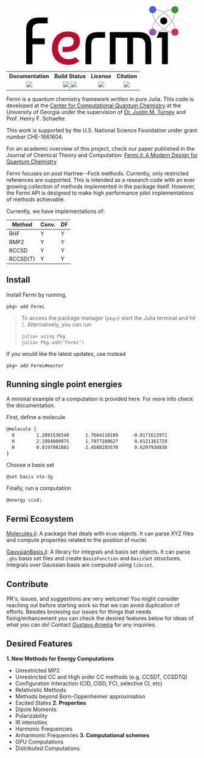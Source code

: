<p align="center">
  <img src="docs/src/assets/logo.svg" width="400" alt=""/>
</p>

<table align="center">
  <tr>
    <th>Documentation</th>
    <th>Build Status</th>
    <th>License</th>
    <th>Citation</th>
  </tr>
  <tr>
    <td align="center">
      <a href=https://FermiQC.github.io/Fermi.jl/dev>
      <img src=https://img.shields.io/badge/docs-dev-blue.svg>
      </a> 
    </td>
    <td align="center">
      <a href=https://github.com/FermiQC/Fermi.jl/actions/workflows/CI.yml>
      <img src=https://github.com/FermiQC/Fermi.jl/actions/workflows/CI.yml/badge.svg>
      </a> 
      <a href=https://codecov.io/gh/FermiQC/Fermi.jl>
      <img src=https://codecov.io/gh/FermiQC/Fermi.jl/branch/master/graph/badge.svg?token=EWRG6Q7FK9>
      </a> 
    </td>
    <td align="center">
      <a href=https://github.com/FermiQC/Fermi.jl/blob/master/LICENSE>
      <img src=https://img.shields.io/badge/License-MIT-blue.svg>
      </a>
    </td>
    <td align="center">
      <a href=https://pubs.acs.org/doi/10.1021/acs.jctc.1c00719>
      <img src=https://img.shields.io/badge/JCTC-10.1021/acs.jctc.1c00719-darkgreen.svg>
      </a>
    </td>
  </tr>
</table>

Fermi is a quantum chemistry framework written in pure Julia. This code is developed at
the [Center for Computational Quantum Chemistry](https://github.com/CCQC) at the University of Georgia under the supervision 
of [Dr. Justin M. Turney](https://github.com/jturney) and Prof. Henry F. Schaefer.

This work is supported by the U.S. National Science Foundation under grant number CHE-1661604.

For an academic overview of this project, check our paper published in the Journal of Chemical Theory and Computation:
[Fermi.jl: A Modern Design for Quantum Chemistry](https://pubs.acs.org/doi/10.1021/acs.jctc.1c00719)

Fermi focuses on post Hartree--Fock methods. Currently, only restricted references are supported.
This is intended as a research code with an ever growing collection of methods implemented in
the package itself. However, the Fermi API is designed to make high performance pilot implementations
of methods achievable. 

Currently, we have implementations of:

| Method    | Conv. | DF |
|-----------|-------|----|
| RHF       |  Y    |  Y |
| RMP2      |  Y    |  Y |
| RCCSD     |  Y    |  Y |
| RCCSD(T)  |  Y    |  Y |

## Install
Install Fermi by running,
```
pkg> add Fermi
```

> To access the package manager (`pkg>`) start the Julia terminal and hit `]`. 
> Alternatively, you can run
> ```
> julia> using Pkg
> julia> Pkg.add("Fermi")
> ```

If you would like the latest updates, use instead
```
pkg> add Fermi#master
```

## Running single point energies
A minimal example of a computation is provided here. For more info check the documentation.

First, define a molecule
```
@molecule {
  O        1.2091536548      1.7664118189     -0.0171613972
  H        2.1984800075      1.7977100627      0.0121161719
  H        0.9197881882      2.4580185570      0.6297938830
}
```
Choose a basis set
```
@set basis sto-3g
```
Finally, run a computation
```
@energy ccsd;
```

## Fermi Ecosystem 

[Molecules.jl](https://github.com/FermiQC/Molecules.jl): A package that deals with `Atom` objects. It can parse XYZ files and compute properties related to the position of nuclei.

[GaussianBasis.jl](https://github.com/FermiQC/GaussianBasis.jl): A library for integrals and basis set objects. It can parse `.gbs` basis set files and create `BasisFunction` and `BasisSet` structures. Integrals over Gaussian basis are computed using `libcint`.

## Contribute
PR's, issues, and suggestions are very welcome! You might consider reaching out before starting
work so that we can avoid duplication of efforts. Besides browsing our issues for things that needs fixing/enhancement you can check the desired features below for ideas of what you can do! Contact [Gustavo Aroeira](https://github.com/gustavojra) for any inquiries. 

## Desired Features 

**1. New Methods for Energy Computations**
  * Unrestricted MP2
  * Unrestricted CC and High order CC methods (e.g. CCSDT, CCSDTQ)
  * Configuration Interaction (CID, CISD, FCI, selective CI, etc) 
  * Relativistic Methods
  * Methods beyond Born-Oppenheimer approximation
  * Excited States
**2. Properties**
  * Dipole Moments
  * Polarizability
  * IR intensities
  * Harmonic Frequencies
  * Anharmonic Frequencies
**3. Computational schemes**
  * GPU Computations
  * Distributed Computations
